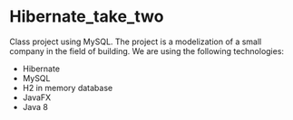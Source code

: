 # Hibernate_take_two
Class project using MySQL. The project is a modelization of a small company in the field of building.
We are using the following technologies:
- Hibernate
- MySQL
- H2 in memory database
- JavaFX 
- Java 8
